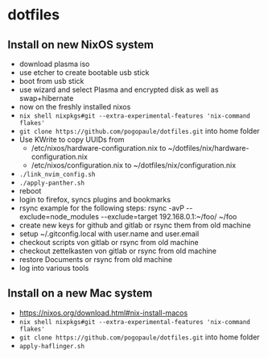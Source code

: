 # dotfiles

## Install on new NixOS system

- download plasma iso
- use etcher to create bootable usb stick
- boot from usb stick
- use wizard and select Plasma and encrypted disk as well as swap+hibernate
- now on the freshly installed nixos
- `nix shell nixpkgs#git --extra-experimental-features 'nix-command flakes'`
- `git clone https://github.com/pogopaule/dotfiles.git` into home folder
- Use KWrite to copy UUIDs from
  - /etc/nixos/hardware-configuration.nix to ~/dotfiles/nix/hardware-configuration.nix
  - /etc/nixos/configuration.nix to ~/dotfiles/nix/configuration.nix
- `./link_nvim_config.sh`
- `./apply-panther.sh`
- reboot
- login to firefox, syncs plugins and bookmarks
- rsync example for the following steps: rsync -avP --exclude=node_modules --exclude=target 192.168.0.1:~/foo/ ~/foo
- create new keys for github and gitlab or rsync them from old machine
- setup ~/.gitconfig.local with user.name and user.email
- checkout scripts von gitlab or rsync from old machine
- checkout zettelkasten von gitlab or rsync from old machine
- restore Documents or rsync from old machine
- log into various tools

## Install on a new Mac system

- https://nixos.org/download.html#nix-install-macos
- `nix shell nixpkgs#git --extra-experimental-features 'nix-command flakes'`
- `git clone https://github.com/pogopaule/dotfiles.git` into home folder
- `apply-haflinger.sh`

